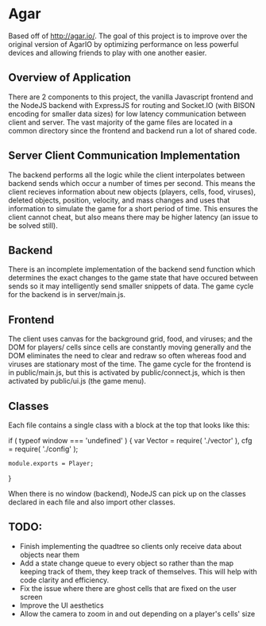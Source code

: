 # Agar
Based off of http://agar.io/. The goal of this project is to improve over the original version of AgarIO by optimizing performance on less powerful devices and allowing friends to play with one another easier.

## Overview of Application
There are 2 components to this project, the vanilla Javascript frontend and the NodeJS backend with ExpressJS for routing and Socket.IO (with BISON encoding for smaller data sizes) for low latency communication between client and server. The vast majority of the game files are located in a common directory since the frontend and backend run a lot of shared code.

## Server Client Communication Implementation
The backend performs all the logic while the client interpolates between backend sends which occur a number of times per second. This means the client recieves information about new objects (players, cells, food, viruses), deleted objects, position, velocity, and mass changes and uses that information to simulate the game for a short period of time. This ensures the client cannot cheat, but also means there may be higher latency (an issue to be solved still).

## Backend
There is an incomplete implementation of the backend send function which determines the exact changes to the game state that have occured between sends so it may intelligently send smaller snippets of data. The game cycle for the backend is in server/main.js.

## Frontend
The client uses canvas for the background grid, food, and viruses; and the DOM for players/ cells since cells are constantly moving generally and the DOM eliminates the need to clear and redraw so often whereas food and viruses are stationary most of the time. The game cycle for the frontend is in public/main.js, but this is activated by public/connect.js, which is then activated by public/ui.js (the game menu).

## Classes
Each file contains a single class with a block at the top that looks like this:

  if ( typeof window === 'undefined' )
    {
	    var Vector = require( './vector' ),
		    cfg = require( './config' );

  	module.exports = Player;
  }

When there is no window (backend), NodeJS can pick up on the classes declared in each file and also import other classes.

## TODO:
* Finish implementing the quadtree so clients only receive data about objects near them
* Add a state change queue to every object so rather than the map keeping track of them, they keep track of themselves. This will help with code clarity and efficiency.
* Fix the issue where there are ghost cells that are fixed on the user screen
* Improve the UI aesthetics
* Allow the camera to zoom in and out depending on a player's cells' size
